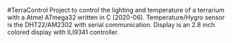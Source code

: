 #TerraControl
Project to control the lighting and temperature of a terrarium with a Atmel ATmega32 written in C (2020-06).
Temperature/Hygro sensor is the DHT22/AM2302 with serial communication.
Display is an 2.8 inch colored display with ILI9341 controller.
